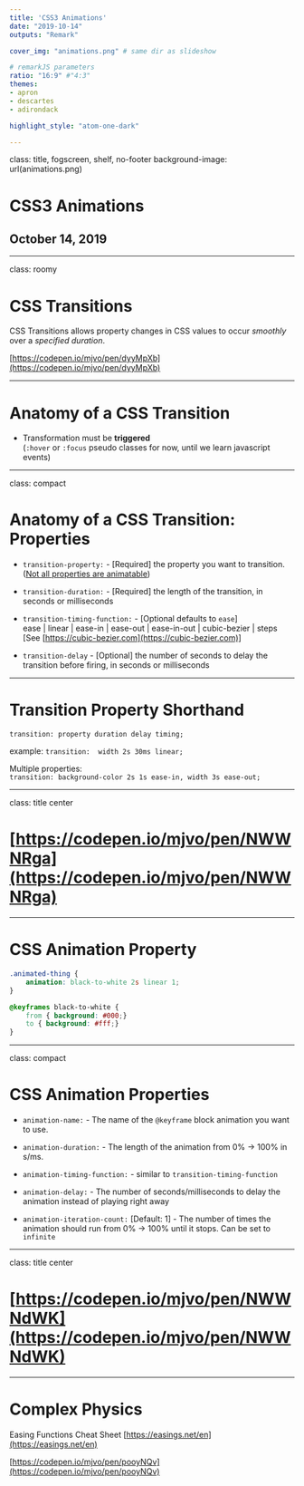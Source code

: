 ```yaml
---
title: 'CSS3 Animations'
date: "2019-10-14"
outputs: "Remark"

cover_img: "animations.png" # same dir as slideshow

# remarkJS parameters
ratio: "16:9" #"4:3"
themes:
- apron
- descartes
- adirondack

highlight_style: "atom-one-dark"

---
```


class: title, fogscreen, shelf, no-footer
background-image: url(animations.png)

# CSS3 Animations
## October 14, 2019

---
class: roomy
# CSS Transitions

CSS Transitions allows property changes in CSS values to occur _smoothly_ over a _specified duration_.

[https://codepen.io/mjvo/pen/dyyMpXb](https://codepen.io/mjvo/pen/dyyMpXb)

---
# Anatomy of a CSS Transition

* Transformation must be **triggered**<br>(`:hover` or `:focus` pseudo classes for now, until we learn javascript events)

---
class: compact
# Anatomy of a CSS Transition: Properties

* `transition-property:` - [Required] the property you want to transition.<br>([Not all properties are animatable](https://www.quackit.com/css/css3/animations/animatable_properties/))

* `transition-duration:` - [Required] the length of the transition, in seconds or milliseconds 

* `transition-timing-function:` - [Optional defaults to `ease`]<br>ease | linear 
| ease-in | ease-out | ease-in-out | cubic-bezier | steps<br>[See [https://cubic-bezier.com](https://cubic-bezier.com)]

* `transition-delay` - [Optional] the number of seconds to delay the transition before firing, in seconds or milliseconds

---
# Transition Property Shorthand

`transition: property duration delay timing;`

example:  `transition:  width 2s 30ms linear;`

Multiple properties:<br>
`transition: background-color 2s 1s ease-in, width 3s ease-out;`

---
class: title center

# [https://codepen.io/mjvo/pen/NWWNRga](https://codepen.io/mjvo/pen/NWWNRga)

---
# CSS Animation Property

```css
.animated-thing {
    animation: black-to-white 2s linear 1;
}

@keyframes black-to-white {
    from { background: #000;}
    to { background: #fff;}
}

```

---
class: compact 
# CSS Animation Properties

* `animation-name:` - The name of the `@keyframe` block animation you want to use.

* `animation-duration:` - The length of the animation from 0% &rarr; 100% in s/ms.

* `animation-timing-function:` - similar to `transition-timing-function`<br>

* `animation-delay:` - The number of seconds/milliseconds to delay the animation instead of playing right away

* `animation-iteration-count:` [Default: 1] - The number of times the animation should run from 0% &rarr; 100% until it stops.  Can be set to `infinite`
---
class: title center
# [https://codepen.io/mjvo/pen/NWWNdWK](https://codepen.io/mjvo/pen/NWWNdWK)
---

# Complex Physics

Easing Functions Cheat Sheet
[https://easings.net/en](https://easings.net/en)


[https://codepen.io/mjvo/pen/pooyNQv](https://codepen.io/mjvo/pen/pooyNQv)
